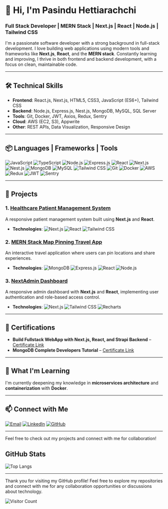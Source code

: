 # 👋 Hi, I'm Pasindu Hettiarachchi

### Full Stack Developer | MERN Stack | Next.js | React | Node.js | Tailwind CSS

I'm a passionate software developer with a strong background in full-stack development. I love building web applications using modern tools and frameworks like **Next.js**, **React**, and the **MERN stack**. Constantly learning and improving, I thrive in both frontend and backend development, with a focus on clean, maintainable code.

---

## 🛠️ **Technical Skills**

- **Frontend**: React.js, Next.js, HTML5, CSS3, JavaScript (ES6+), Tailwind CSS  
- **Backend**: Node.js, Express.js, Nest.js, MongoDB, MySQL, SQL Server  
- **Tools**: Git, Docker, JWT, Axios, Redux, Sentry  
- **Cloud**: AWS (EC2, S3), Appwrite  
- **Other**: REST APIs, Data Visualization, Responsive Design  

---

## 📦 **Languages | Frameworks | Tools**

![JavaScript](https://img.shields.io/badge/-JavaScript-F7DF1E?style=flat-square&logo=javascript&logoColor=black)
![TypeScript](https://img.shields.io/badge/-TypeScript-007ACC?style=flat-square&logo=typescript&logoColor=white)
![Node.js](https://img.shields.io/badge/-Node.js-339933?style=flat-square&logo=node.js&logoColor=white)
![Express.js](https://img.shields.io/badge/-Express.js-000000?style=flat-square&logo=express&logoColor=white)
![React](https://img.shields.io/badge/-React-61DAFB?style=flat-square&logo=react&logoColor=black)
![Next.js](https://img.shields.io/badge/-Next.js-000000?style=flat-square&logo=next.js&logoColor=white)
![Nest.js](https://img.shields.io/badge/-Nest.js-E0234E?style=flat-square&logo=nestjs&logoColor=white)
![MongoDB](https://img.shields.io/badge/-MongoDB-47A248?style=flat-square&logo=mongodb&logoColor=white)
![MySQL](https://img.shields.io/badge/-MySQL-4479A1?style=flat-square&logo=mysql&logoColor=white)
![Tailwind CSS](https://img.shields.io/badge/-Tailwind_CSS-38B2AC?style=flat-square&logo=tailwind-css&logoColor=white)
![Git](https://img.shields.io/badge/-Git-F05032?style=flat-square&logo=git&logoColor=white)
![Docker](https://img.shields.io/badge/-Docker-2496ED?style=flat-square&logo=docker&logoColor=white)
![AWS](https://img.shields.io/badge/-AWS-232F3E?style=flat-square&logo=amazon-aws&logoColor=white)
![Redux](https://img.shields.io/badge/-Redux-764ABC?style=flat-square&logo=redux&logoColor=white)
![JWT](https://img.shields.io/badge/-JWT-000000?style=flat-square&logo=json-web-tokens&logoColor=white)
![Sentry](https://img.shields.io/badge/-Sentry-FA4747?style=flat-square&logo=sentry&logoColor=white)

---

## 📌 **Projects**

### 1. [Healthcare Patient Management System](https://github.com/Pasindusheshan127/helthcare-app)
A responsive patient management system built using **Next.js** and **React**.
- **Technologies**: ![Next.js](https://img.shields.io/badge/-Next.js-000000?style=flat-square&logo=next.js&logoColor=white) ![React](https://img.shields.io/badge/-React-61DAFB?style=flat-square&logo=react&logoColor=black) ![Tailwind CSS](https://img.shields.io/badge/-Tailwind_CSS-38B2AC?style=flat-square&logo=tailwind-css&logoColor=white)

### 2. [MERN Stack Map Pinning Travel App](https://github.com/Pasindusheshan127/Full-stack-map-pinning-travel-app)
An interactive travel application where users can pin locations and share experiences.
- **Technologies**: ![MongoDB](https://img.shields.io/badge/-MongoDB-47A248?style=flat-square&logo=mongodb&logoColor=white) ![Express.js](https://img.shields.io/badge/-Express.js-000000?style=flat-square&logo=express&logoColor=white) ![React](https://img.shields.io/badge/-React-61DAFB?style=flat-square&logo=react&logoColor=black) ![Node.js](https://img.shields.io/badge/-Node.js-339933?style=flat-square&logo=node.js&logoColor=white)

### 3. [NextAdmin Dashboard](https://github.com/safak/nextadmin)
A responsive admin dashboard with **Next.js** and **React**, implementing user authentication and role-based access control.
- **Technologies**: ![Next.js](https://img.shields.io/badge/-Next.js-000000?style=flat-square&logo=next.js&logoColor=white) ![Tailwind CSS](https://img.shields.io/badge/-Tailwind_CSS-38B2AC?style=flat-square&logo=tailwind-css&logoColor=white) ![Recharts](https://img.shields.io/badge/-Recharts-FF5733?style=flat-square&logo=recharts&logoColor=white)

---

## 🏅 **Certifications**

- **Build Fullstack WebApp with Next.js, React, and Strapi Backend** – [Certificate Link](https://www.udemy.com/certificate/UC-3b665bc5-5896-4e72-9d17-7d36d10b6c51/)
- **MongoDB Complete Developers Tutorial** – [Certificate Link](https://www.udemy.com/certificate/UC-4a26ac99-4d65-4287-98bf-9d96aa50a70b)

---

## 🌱 **What I'm Learning**
I'm currently deepening my knowledge in **microservices architecture** and **containerization** with **Docker**.

---

## 📫 **Connect with Me**

[![Email](https://img.shields.io/badge/-Email-D14836?style=flat-square&logo=gmail&logoColor=white)](mailto:pasinduhettiarachchi201@gmail.com)
[![LinkedIn](https://img.shields.io/badge/-LinkedIn-0077B5?style=flat-square&logo=linkedin&logoColor=white)](https://www.linkedin.com/in/pasindusheshanhettiarachchi)
[![GitHub](https://img.shields.io/badge/-GitHub-181717?style=flat-square&logo=github&logoColor=white)](https://github.com/Pasindusheshan127)

---

Feel free to check out my projects and connect with me for collaboration!





## GitHub Stats

![Top Langs](https://github-readme-stats.vercel.app/api/top-langs/?username=Pasindusheshan127&layout=compact&theme=radical)

---

Thank you for visiting my GitHub profile! Feel free to explore my repositories and connect with me for any collaboration opportunities or discussions about technology.

![Visitor Count](https://visitor-badge.laobi.icu/badge?page_id=Pasindusheshan127.Pasindusheshan127)

